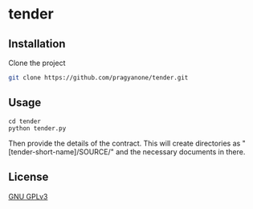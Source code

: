 # tender

## Installation
Clone the project
```bash
git clone https://github.com/pragyanone/tender.git
```

## Usage
```
cd tender
python tender.py
```
Then provide the details of the contract.
This will create directories as "[tender-short-name]/SOURCE/" and the necessary documents in there.

## License
[GNU GPLv3](https://choosealicense.com/licenses/gpl-3.0/)
